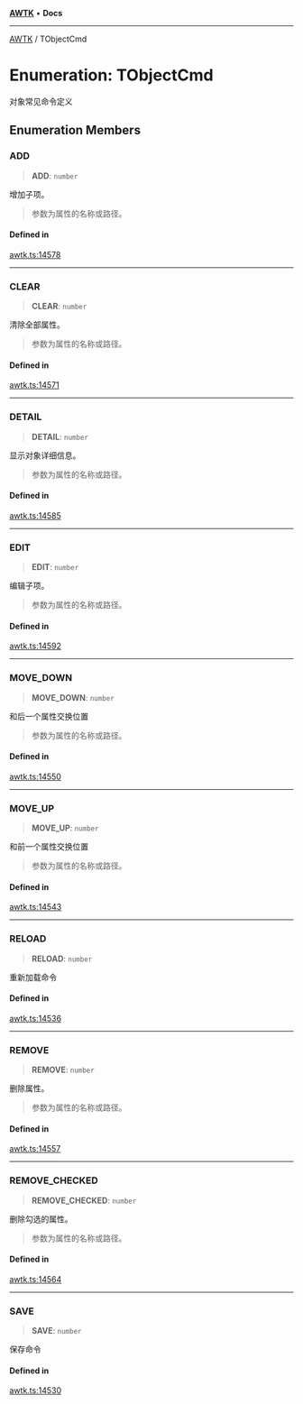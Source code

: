 [**AWTK**](../README.md) • **Docs**

***

[AWTK](../globals.md) / TObjectCmd

# Enumeration: TObjectCmd

对象常见命令定义

## Enumeration Members

### ADD

> **ADD**: `number`

增加子项。
>参数为属性的名称或路径。

#### Defined in

[awtk.ts:14578](https://github.com/zlgopen/awtk-binding/blob/eba643a28b6249e8f99055dcbc6755f195868c97/tools/code_gen/js/output/awtk.ts#L14578)

***

### CLEAR

> **CLEAR**: `number`

清除全部属性。
>参数为属性的名称或路径。

#### Defined in

[awtk.ts:14571](https://github.com/zlgopen/awtk-binding/blob/eba643a28b6249e8f99055dcbc6755f195868c97/tools/code_gen/js/output/awtk.ts#L14571)

***

### DETAIL

> **DETAIL**: `number`

显示对象详细信息。
>参数为属性的名称或路径。

#### Defined in

[awtk.ts:14585](https://github.com/zlgopen/awtk-binding/blob/eba643a28b6249e8f99055dcbc6755f195868c97/tools/code_gen/js/output/awtk.ts#L14585)

***

### EDIT

> **EDIT**: `number`

编辑子项。
>参数为属性的名称或路径。

#### Defined in

[awtk.ts:14592](https://github.com/zlgopen/awtk-binding/blob/eba643a28b6249e8f99055dcbc6755f195868c97/tools/code_gen/js/output/awtk.ts#L14592)

***

### MOVE\_DOWN

> **MOVE\_DOWN**: `number`

和后一个属性交换位置
>参数为属性的名称或路径。

#### Defined in

[awtk.ts:14550](https://github.com/zlgopen/awtk-binding/blob/eba643a28b6249e8f99055dcbc6755f195868c97/tools/code_gen/js/output/awtk.ts#L14550)

***

### MOVE\_UP

> **MOVE\_UP**: `number`

和前一个属性交换位置
>参数为属性的名称或路径。

#### Defined in

[awtk.ts:14543](https://github.com/zlgopen/awtk-binding/blob/eba643a28b6249e8f99055dcbc6755f195868c97/tools/code_gen/js/output/awtk.ts#L14543)

***

### RELOAD

> **RELOAD**: `number`

重新加载命令

#### Defined in

[awtk.ts:14536](https://github.com/zlgopen/awtk-binding/blob/eba643a28b6249e8f99055dcbc6755f195868c97/tools/code_gen/js/output/awtk.ts#L14536)

***

### REMOVE

> **REMOVE**: `number`

删除属性。
>参数为属性的名称或路径。

#### Defined in

[awtk.ts:14557](https://github.com/zlgopen/awtk-binding/blob/eba643a28b6249e8f99055dcbc6755f195868c97/tools/code_gen/js/output/awtk.ts#L14557)

***

### REMOVE\_CHECKED

> **REMOVE\_CHECKED**: `number`

删除勾选的属性。
>参数为属性的名称或路径。

#### Defined in

[awtk.ts:14564](https://github.com/zlgopen/awtk-binding/blob/eba643a28b6249e8f99055dcbc6755f195868c97/tools/code_gen/js/output/awtk.ts#L14564)

***

### SAVE

> **SAVE**: `number`

保存命令

#### Defined in

[awtk.ts:14530](https://github.com/zlgopen/awtk-binding/blob/eba643a28b6249e8f99055dcbc6755f195868c97/tools/code_gen/js/output/awtk.ts#L14530)
